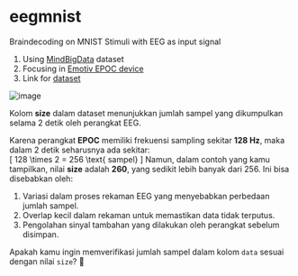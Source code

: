 # eegmnist
Braindecoding on MNIST Stimuli with EEG as input signal
1. Using [MindBigData](https://mindbigdata.com/opendb/index.html) dataset
2. Focusing in [Emotiv EPOC device](https://www.emotiv.com/products/epoc-x)
3. Link for [dataset](https://mindbigdata.com/opendb/MindBigData-EP-v1.0.zip)


![image](https://github.com/user-attachments/assets/fde68e6e-4001-4321-b7c2-b9f8f022cc63)

Kolom **size** dalam dataset menunjukkan jumlah sampel yang dikumpulkan selama 2 detik oleh perangkat EEG.  

Karena perangkat **EPOC** memiliki frekuensi sampling sekitar **128 Hz**, maka dalam 2 detik seharusnya ada sekitar:  
\[
128 \times 2 = 256 \text{ sampel}
\]
Namun, dalam contoh yang kamu tampilkan, nilai **size** adalah **260**, yang sedikit lebih banyak dari 256. Ini bisa disebabkan oleh:
1. Variasi dalam proses rekaman EEG yang menyebabkan perbedaan jumlah sampel.
2. Overlap kecil dalam rekaman untuk memastikan data tidak terputus.
3. Pengolahan sinyal tambahan yang dilakukan oleh perangkat sebelum disimpan.

Apakah kamu ingin memverifikasi jumlah sampel dalam kolom `data` sesuai dengan nilai `size`? 🚀

